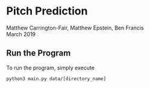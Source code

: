 # Pitch Prediction
Matthew Carrington-Fair, Matthew Epstein, Ben Francis  
March 2019

## Run the Program
To run the program, simply execute
```
python3 main.py data/[directory_name]
```
